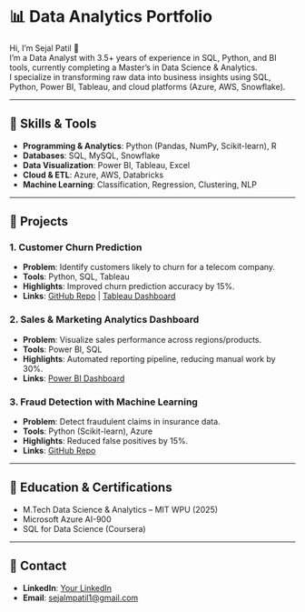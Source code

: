 # 📊 Data Analytics Portfolio  

Hi, I’m Sejal Patil 👋  
I’m a Data Analyst with 3.5+ years of experience in SQL, Python, and BI tools, currently completing a Master’s in Data Science & Analytics.  
I specialize in transforming raw data into business insights using SQL, Python, Power BI, Tableau, and cloud platforms (Azure, AWS, Snowflake).  

---

## 🔹 Skills & Tools
- **Programming & Analytics**: Python (Pandas, NumPy, Scikit-learn), R  
- **Databases**: SQL, MySQL, Snowflake  
- **Data Visualization**: Power BI, Tableau, Excel  
- **Cloud & ETL**: Azure, AWS, Databricks
- **Machine Learning**: Classification, Regression, Clustering, NLP  

---

## 🔹 Projects  

### 1. Customer Churn Prediction  
- **Problem**: Identify customers likely to churn for a telecom company.  
- **Tools**: Python, SQL, Tableau  
- **Highlights**: Improved churn prediction accuracy by 15%.  
- **Links**: [GitHub Repo](#) | [Tableau Dashboard](#)  

### 2. Sales & Marketing Analytics Dashboard  
- **Problem**: Visualize sales performance across regions/products.  
- **Tools**: Power BI, SQL  
- **Highlights**: Automated reporting pipeline, reducing manual work by 30%.  
- **Links**: [Power BI Dashboard](#)  

### 3. Fraud Detection with Machine Learning  
- **Problem**: Detect fraudulent claims in insurance data.  
- **Tools**: Python (Scikit-learn), Azure  
- **Highlights**: Reduced false positives by 15%.  
- **Links**: [GitHub Repo](#)  

---

## 🔹 Education & Certifications  
- M.Tech Data Science & Analytics – MIT WPU (2025)  
- Microsoft Azure AI-900  
- SQL for Data Science (Coursera)  

---

## 🔹 Contact  
- **LinkedIn**: [Your LinkedIn](#)  
- **Email**: sejalmpatil1@gmail.com 
